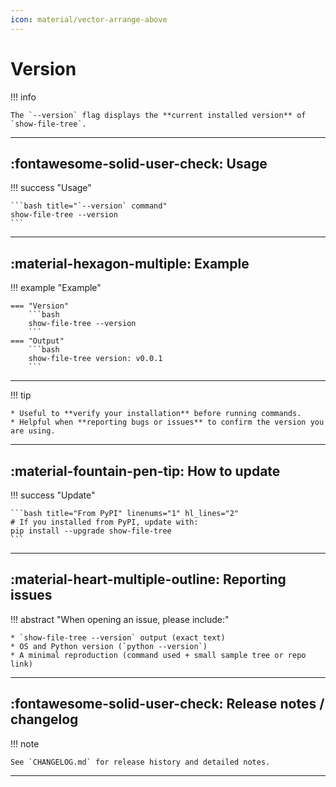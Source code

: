 ```yaml
---
icon: material/vector-arrange-above
---
```


# Version

!!! info

    The `--version` flag displays the **current installed version** of `show-file-tree`.

---

## :fontawesome-solid-user-check: Usage 

!!! success "Usage"

    ```bash title="`--version` command"
    show-file-tree --version
    ```

---

## :material-hexagon-multiple: Example

!!! example "Example"

    === "Version"
        ```bash
        show-file-tree --version
        ```
    === "Output"
        ```bash
        show-file-tree version: v0.0.1
        ```

---

!!! tip 

    * Useful to **verify your installation** before running commands.
    * Helpful when **reporting bugs or issues** to confirm the version you are using.

---

## :material-fountain-pen-tip: How to update

!!! success "Update"

    ```bash title="From PyPI" linenums="1" hl_lines="2"
    # If you installed from PyPI, update with:
    pip install --upgrade show-file-tree
    ```

---

## :material-heart-multiple-outline: Reporting issues

!!! abstract "When opening an issue, please include:"

    * `show-file-tree --version` output (exact text)
    * OS and Python version (`python --version`)
    * A minimal reproduction (command used + small sample tree or repo link)

---

## :fontawesome-solid-user-check: Release notes / changelog

!!! note

    See `CHANGELOG.md` for release history and detailed notes.

---